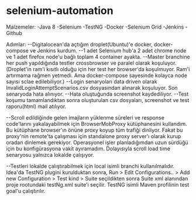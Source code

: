 # selenium-automation

Malzemeler:
-Java 8
-Selenium
-TestNG
-Docker
-Selenium Grid
-Jenkins
-Github

Adımlar:
--Digitalocean'da açtığım droplet(Ubuntu)'e docker, docker-compose ve Jenkins kurdum.
--1 adet Selenium hub'a 2 adet chrome node ve 1 adet firefox node'u bağlı toplam 4 container ayakta.
--Master branchine her push yapıldığında testler crossbrowser ve paralel olarak koşuluyor.
(Droplet'in ram'i kısıtlı olduğu için her test her browser'da koşulmuyor. Ram'i artırmama rağmen yetmedi. Ama docker-compose sayesinde kolayca node sayısı sclae edilebiliyor.)
--Login senaryoları data driven olarak InvalidLoginAttemptScenarios.csv dosyasından alınarak koşuluyor. Son senaryoda hata alınıyor. 
--Hata oluştuğunda screenshot kaydediliyor.
--Test koşumu tamamlandıktan sonra oluşturulan csv dosyaları, screenshot ve test raporu(html) mail atılıyor.

--Scroll edildiğinde gelen imajların yüklenme süreleri ve response code'larını yakalayabilmek için BrowserMobProxy kütüphanesini kullandım.
Bu kütüphane browser'ın önüne proxy koyup tüm trafiği dinliyor. Fakat bu proxy'nin remote'ta çalışması için standalone proxy server'ı olarak kurup oradan dinlemek gerekiyor. Operasyonel işler planladığımdan uzun sürdüğü için bu konfigürasyona vakit ayıramadım. Dolayısıyla scroll load time  senaryosu yalnızca lokalde çalışıyor. 

--Testleri lokalde çalıştırabilmek için local isimli branchi kullanılmalıdır. Idea'da TestNG plugini kurulduktan sonra, Run > Edit Configurations.. > Add new Configuration > Test kind > Suite  seçildikten sonra Suite xml alanından proje rootundaki testNg.xml suite'i seçilir. TestNG isimli Maven profilinin test goal'u çalıştırılır.
